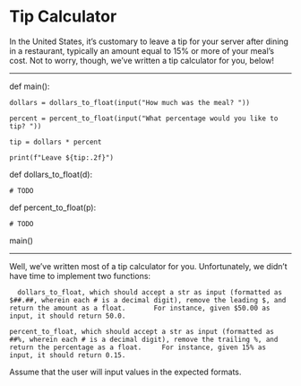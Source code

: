 # Tip Calculator

In the United States, it’s customary to leave a tip for your server after dining in a restaurant, typically an amount equal to 15% or more of your meal’s cost. Not to worry, though, we’ve written a tip calculator for you, below!

------
def main():

    dollars = dollars_to_float(input("How much was the meal? "))
    
    percent = percent_to_float(input("What percentage would you like to tip? "))
    
    tip = dollars * percent
    
    print(f"Leave ${tip:.2f}")


def dollars_to_float(d):

    # TODO


def percent_to_float(p):

    # TODO

main()

------
Well, we’ve written most of a tip calculator for you. Unfortunately, we didn’t have time to implement two functions:

      dollars_to_float, which should accept a str as input (formatted as $##.##, wherein each # is a decimal digit), remove the leading $, and return the amount as a float.       For instance, given $50.00 as input, it should return 50.0.
      
    percent_to_float, which should accept a str as input (formatted as ##%, wherein each # is a decimal digit), remove the trailing %, and return the percentage as a float.     For instance, given 15% as input, it should return 0.15.

Assume that the user will input values in the expected formats.

